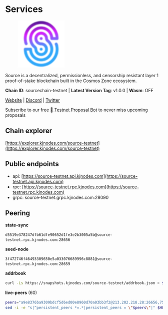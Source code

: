 # Services

<figure><img src="https://raw.githubusercontent.com/kj89/cosmos-images/main/logos/source.png" width="150" alt=""><figcaption></figcaption></figure>

Source is a decentralized, permissionless, and censorship resistant layer 1 proof-of-stake blockchain built in the Cosmos Zone ecosystem.

**Chain ID**: sourcechain-testnet | **Latest Version Tag**: v1.0.0 | **Wasm**: OFF

[Website](https://www.sourceprotocol.io/) | [Discord](https://discord.io/SourceProtocol) | [Twitter](https://www.twitter.com/sourceprotocol_)



Subscribe to our free [🤖 Testnet Proposal Bot](https://t.me/kjnodes_testnet_proposal_bot) to never miss upcoming proposals


## Chain explorer
[https://explorer.kjnodes.com/source-testnet](https://explorer.kjnodes.com/source-testnet)

## Public endpoints

* api: [https://source-testnet.api.kjnodes.com](https://source-testnet.api.kjnodes.com)
* rpc: [https://source-testnet.rpc.kjnodes.com](https://source-testnet.rpc.kjnodes.com)
* grpc: source-testnet.grpc.kjnodes.com:28090

## Peering

**state-sync**

```text
d5519e378247dfb61dfe90652d1fe3e2b3005a5b@source-testnet.rpc.kjnodes.com:28656
```

**seed-node**

```text
3f472746f46493309650e5a033076689996c8881@source-testnet.rpc.kjnodes.com:28659
```

**addrbook**
```bash
curl -Ls https://snapshots.kjnodes.com/source-testnet/addrbook.json > $HOME/.source/config/addrbook.json
```

**live-peers** (60)
```bash
peers="a9e8376ba9309bdcf5d6ed00e8960d70a03bb3f2@213.202.218.28:26656,756368e62cbff16f8d0edcc4d169a090464bed53@38.242.194.233:26656,7a288e8d085b5aad8d43b0c6e6dbb8498588c206@5.182.17.164:26656,cac254555deea35a70c821abd7f3e7db47a46d55@65.109.92.241:20056,291a397d001fca8cf2991dfce8bc6f724d44295c@75.119.132.25:29656,7143126daf3c0983745a0b10b83c8e794c4fb2fc@65.108.126.46:33656,49b025c08193c8846956423ac80504b0bab2b777@185.182.187.239:26656,cba9a7c35b554596577e9708d405eb83b1f2a6d2@65.21.248.172:26656,db69700d8b0c277183ab1ec34d79a083c2578d32@65.21.145.209:26656,d5519e378247dfb61dfe90652d1fe3e2b3005a5b@65.109.68.190:28656,b99c46a83e72280ccdb81994fd60b9b1cc74b1ab@84.21.171.142:26656,04fc5bd77acf2080ca9aa1ad5e7db53388ef3ed8@65.109.92.148:61056,829e2377df43a9f8e43ac6d886763c2a7b27a77c@195.2.93.179:26656,071b2ba352b966e3af4f4fd0568beb923bf354d4@95.217.153.19:26656,5755422056c55063f76e4dd0c4245904640ec34b@135.181.149.90:26656,bdf9b6ad38b803358e7fd99f35b14795ebcd8144@190.2.155.67:29656,b02e2bd359623aeee2d4fad94d37af8b064508f6@167.235.224.141:26656,9d16b552697cdce3c8b4f23de53708533d99bc59@165.232.144.133:26656,f22864303a45c1f22cdb00f8cfc7f914d18fce9c@135.181.20.30:26656,d960215e0788fcfc04b9e2e824e5751bf1efe7fc@65.108.82.152:26656,fabc85731f628d8dd1cb20c865c36832ea624772@65.108.88.28:26656,15c65fbabe23372894ba44ee1605276956f8773e@65.109.90.162:26656,7ae84d14c6d12d69b176286dced2746bff483ca8@135.181.178.53:36656,2b36e9f314e8e9b7543cd035425bc97a42a085f4@149.102.155.48:26656,492d7c007dd37f05d2b469865685eb9e4460a379@35.87.85.162:26656,8bf33f58eb977d2a3e8b3159e2949221201044d8@65.109.88.180:26656,8b75c926d4060560dbbead7d8b0300b7b411ff9b@5.252.193.133:26656,dd5caa2f3aa0dc1c7491ef21a446363d44b9305c@66.94.125.124:26656,a03f76044c11ae4e6395413745f78ef2a39d5c07@165.232.42.205:26656,4ede26dd5fbb87bd9dba462fe2c3c3e39e15c8f2@207.180.224.128:46656,5f94cf456803179361c44c213fbc95f4da1bc3af@38.242.146.255:26656,2b2f270bd3bd1d518d87ca057597348cd8582698@109.123.252.3:26656,473f10defd4c3dda0f87269c686f4f41e32dce4b@109.123.254.100:26656,1b794c9493f857ccce2eb800cf726f2cc4b42ebf@34.145.27.77:26656,b24ae5d099d5564a227aa7b1a8278293b8db0cfa@185.255.131.27:26656,f2936d8f0ae99b9fa99d179f746faacc9c41a5c3@65.108.158.181:26656,c11b85deb59574812a7e6b9d6181df36bef15d2f@65.108.105.48:27656,03d324b03078e3bd38c7c7550988362d11106ce4@135.181.198.246:26656,d0bf1f313c3fe5d9e890f7754950238493497211@62.171.178.217:26656,42bb6ea45070248f5ea1d7c26db7665498a5b8c4@173.249.42.162:28656,46ae715de3bcf284ff997b841e6e82f279e3654f@154.26.153.179:26656,0d4c691c1b0fde5ae16c42836ddae893e6ee4f75@38.242.159.140:26656,2d7b4d18b31b6191e51c2b6641ba6ece814d8aa9@167.235.142.255:26656,e2d9b74c65a383a34f9156adb47583e67f996a66@65.109.90.171:28656,2c4a32763185e357c4a5e68a465bdc5375c7f413@136.243.88.91:3140,f9c66449320c103f6c33b10f5926b20732a3bd10@194.60.201.69:26656,cb09ec2e5dc91beaa3d05c79a0a8d6c30fffcc59@65.108.78.101:26656,0cbb508df30cc23110513077e404acf7781cec9a@5.166.240.95:26656,b4b37e3947ec2407a868929ef2788da3231bf6aa@161.35.154.141:26656,b20497b3fb86603d04e00024766ec07dc3fe7e48@65.108.76.44:11563,1837081c5abeec6f614a77c7340f944ff05249a8@207.180.208.82:26656,7ac1bce20b8ea73bb301201f446f2e6ae06f7ff6@65.109.104.118:61056,0dd9790904c76aee0822dc766468dd67ba5ec0e7@51.81.57.80:10156,9f9d7c982cf37dd113192c6d4a5c4c0ac1997a25@45.136.245.71:26656,49dd2403120746795272db9ba0cd590f93cafb2c@5.188.118.105:60556,4675f239ef3bd4cef7fa2770232b2eeea0008260@212.118.38.133:26656,c0dd01d86ed19becc998874a6a2152513b41f34d@45.84.138.66:28656,3e16844d041df0f4b14d0d624fc94eadf50ed61d@65.108.13.154:28656,503ec9be5c5542700b7f93d65dfc68371d38e6e9@16.163.74.176:26656,59fb8a0794cd1b32855b3c09f0f991d55d79ea7c@45.94.209.32:36656"
sed -i -e "s|^persistent_peers *=.*|persistent_peers = \"$peers\"|" $HOME/.source/config/config.toml
```
